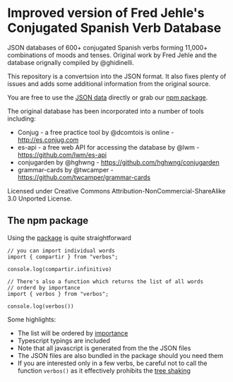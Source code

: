 # Improved version of Fred Jehle's Conjugated Spanish Verb Database

JSON databases of 600+ conjugated Spanish verbs forming 11,000+ combinations of moods and tenses. Original work by Fred Jehle and the database orignally compiled by @ghidinelli. 

This repository is a convertsion into the JSON format. It also fixes plenty of issues and adds some additional information from the original source.

You are free to use the [JSON data](verbs/compartir.json) directly or grab our [npm package](https://www.npmjs.com/package/verbos).

The original database has been incorporated into a number of tools including:

 * Conjug - a free practice tool by @dcomtois is online - http://es.conjug.com
 * es-api - a free web API for accessing the database by @lwm - https://github.com/lwm/es-api
 * conjugarden by @hghwng - https://github.com/hghwng/conjugarden
 * grammar-cards by @twcamper - https://github.com/twcamper/grammar-cards

Licensed under Creative Commons Attribution-NonCommercial-ShareAlike 3.0 Unported License.

## The npm package

Using the [package](https://www.npmjs.com/package/verbos) is quite straightforward
```
// you can import individual words
import { compartir } from "verbos";

console.log(compartir.infinitivo)

// There's also a function which returns the list of all words
// orderd by importance
import { verbos } from "verbos";

console.log(verbos())
```

Some highlights:
* The list will be ordered by [importance](https://en.wiktionary.org/w/index.php?title=User:Matthias_Buchmeier#Spanish_frequency_list)
* Typescript typings are included
* Note that all javascript is generated from the the JSON files
* The JSON files are also bundled in the package should you need them
* If you are interested only in a few verbs, be careful not to call the function `verbos()` as it effectively prohibits the [tree shaking](https://webpack.js.org/guides/tree-shaking/)
